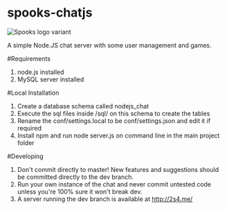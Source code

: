 spooks-chatjs
================

![Spooks logo variant](http://i.imgur.com/gs3iohM.jpg "Spooks logo")

A simple Node.JS chat server with some user management and games.

#Requirements
1. node.js installed 
2. MySQL server installed

#Local Installation
1. Create a database schema called nodejs_chat
2. Execute the sql files inside /sql/ on this schema to create the tables
3. Rename the conf/settings.local to be conf/settings.json and edit it if required
4. Install npm and run node server.js on command line in the main project folder

#Developing
1. Don't commit directly to master! New features and suggestions should be committed directly to the dev branch.
2. Run your own instance of the chat and never commit untested code unless you're 100% sure it won't break dev.
3. A server running the dev branch is available at <http://2s4.me/>
